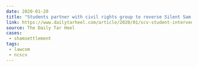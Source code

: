 ```yaml
---
date: 2020-01-20
title: "Students partner with civil rights group to reverse Silent Sam settlement"
link: https://www.dailytarheel.com/article/2020/01/scv-student-intervention-0122
source: The Daily Tar Heel
cases:
 - shamsettlement
tags:
 - lawcom
 - ncscv
---
```

